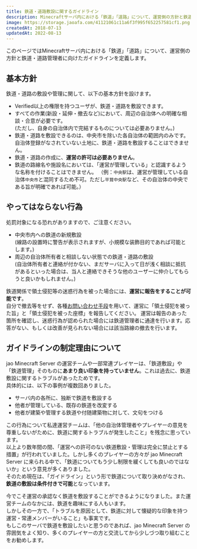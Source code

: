 ```yaml
---
title: 鉄道・道路敷設に関するガイドライン
description: Minecraftサーバ内における「鉄道」「道路」について、運営側の方針と鉄道・道路管理者のガイドラインを定義します。
image: https://storage.jaoafa.com/41121061c11a6f3f995f652257581cf1.png
createdAt: 2018-07-13
updatedAt: 2022-08-13
---
```

このページではMinecraftサーバ内における「鉄道」「道路」について、運営側の方針と鉄道・道路管理者に向けたガイドラインを定義します。

## 基本方針

鉄道・道路の敷設や管理に関して、以下の基本方針を設けます。

- Verified以上の権限を持つユーザが、鉄道・道路を敷設できます。
- すべての作業(新設・延伸・撤去など)において、周辺の自治体への明確な相談・合意が必要です。  
  (ただし、自身の自治体内で完結するものについては必要ありません。)
- 鉄道・道路を敷設できるのは、中央市を除いた各自治体の範囲内のみです。  
  自治体登録がなされていない土地に、鉄道・道路を敷設することはできません。
- 鉄道・道路の作成に、**運営の許可は必要ありません**。
- 鉄道の路線名や施設名においては、「運営が管理している」と認識するような名称を付けることはできません。
  （例：`中央駅`は、運営が管理している自治体`中央市`と混同するため不可。ただし`平茸中央駅`など、その自治体の中央である旨が明確であれば可能。）

## やってはならない行為

処罰対象になる恐れがありますので、ご注意ください。

- 中央市内への鉄道の新規敷設  
  (線路の設置時に警告が表示されますが、小規模な装飾目的であれば可能とします。)
- 周辺の自治体所有者と相談しない状態での鉄道・道路の敷設  
  (自治体所有者と連絡が付かない、まだサーバに入って日が浅く相談に抵抗があるといった場合は、当人と連絡できそうな他のユーザーに仲介してもらうと良いかもしれません。)

鉄道関係で領土侵犯等の迷惑行為を被った場合には、**運営に報告をすることが可能です**。  
自分で撤去等をせず、各種[お問い合わせ手段](/support/inquiry)を用いて、運営に「領土侵犯を被った旨」と「領土侵犯を被った座標」を報告してください。
運営は報告のあった箇所を確認し、迷惑行為が認められた場合には鉄道管理者に通達を行います。応答がない、もしくは改善が見られない場合には該当路線の撤去を行います。

## ガイドラインの制定理由について

jao Minecraft Server の運営チームや一部常連プレイヤーは、「鉄道敷設」や「鉄道管理」そのものに**あまり良い印象を持っていません**。これは過去に、鉄道敷設に関するトラブルがあったためです。  
具体的には、以下の事例が複数回ありました。

- サーバ内の各所に、独断で鉄道を敷設する
- 他者が管理している、既存の鉄道を改変する
- 他者が建築や管理する鉄道や付随建築物に対して、文句をつける

この行為について私達運営チームは、「他の自治体管理者やプレイヤーの意見を尊重しないがために、鉄道に関するトラブルが発生したこと」を残念に思っています。  
以上より数年間の間、「運営への許可のない鉄道敷設・管理は完全に禁止とする措置」が行われていました。しかし多くのプレイヤーの方々が jao Minecraft Server に来られる中で、「鉄道についてもう少し制限を緩くしても良いのではないか」という意見が多くありました。  
そのため現在は、「ガイドライン」という形で鉄道について取り決めがなされ、**鉄道の敷設は条件付きで可能**となっています。

今でこそ運営の承認なく鉄道を敷設することができるようになりました。また運営チームのなかには、鉄道を趣味にする人もいます。  
しかしその一方で、「トラブルを原因として、鉄道に対して懐疑的な印象を持つ運営・常連メンバーがいること」も事実です。  
もしこのサーバで鉄道を敷設したいと思うのであれば、jao Minecraft Server の雰囲気をよく知り、多くのプレイヤーの方と交流してから少しづつ取り組むことをお勧めします。
